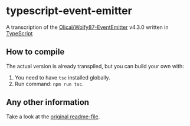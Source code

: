 # typescript-event-emitter

A transcription of the [Olical/Wolfy87-EventEmitter](https://github.com/Olical/EventEmitter) v4.3.0 written in
[TypeScript](http://www.typescriptlang.org)

## How to compile

The actual version is already transpiled, but you can build your own with:

1. You need to have `tsc` installed globally.
2. Run command: `npm run tsc`.

## Any other information

Take a look at the
[original readme-file](https://github.com/Olical/EventEmitter/blob/a68af10f8625496702a12745ad44dff5065f6e32/README.md).

